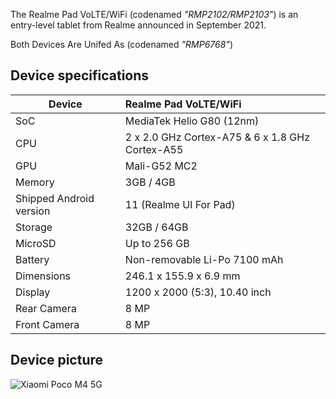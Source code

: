 The Realme Pad VoLTE/WiFi (codenamed _"RMP2102/RMP2103"_) is an entry-level tablet from Realme announced in September 2021.

Both Devices Are Unifed As (codenamed _"RMP6768"_)

## Device specifications

| Device                  | Realme Pad VoLTE/WiFi                                       |
| ----------------------- | :---------------------------------------------------------- |
| SoC                     | MediaTek Helio G80 (12nm)                                   |
| CPU                     | 2 x 2.0 GHz Cortex-A75 & 6 x 1.8 GHz Cortex-A55             |
| GPU                     | Mali-G52 MC2                                                |
| Memory                  | 3GB / 4GB                                                   |
| Shipped Android version | 11 (Realme UI For Pad)                                      |
| Storage                 | 32GB / 64GB                                                 |
| MicroSD                 | Up to 256 GB                                                |
| Battery                 | Non-removable Li-Po 7100 mAh                                |
| Dimensions              | 246.1 x 155.9 x 6.9 mm                                      |
| Display                 | 1200 x 2000 (5:3), 10.40 inch                               |
| Rear Camera             | 8 MP                                                        |
| Front Camera            | 8 MP                                                        |


## Device picture

![Xiaomi Poco M4 5G](https://fdn2.gsmarena.com/vv/pics/realme/realme-pad-2.jpg)